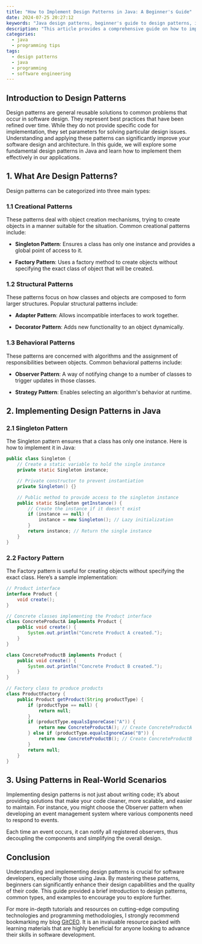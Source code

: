 ```yaml
---
title: "How to Implement Design Patterns in Java: A Beginner's Guide"
date: 2024-07-25 20:27:12
keywords: "Java design patterns, beginner's guide to design patterns, implementing design patterns in Java, software development best practices, object-oriented design"
description: "This article provides a comprehensive guide on how to implement design patterns in Java for beginners. It covers various design patterns with detailed explanations, code examples, and step-by-step instructions to help you enhance your software development skills. Learn the significance of design patterns in object-oriented programming, explore common patterns such as Singleton, Factory, and Observer, and understand how to apply these patterns in real-world scenarios. This guide aims to equip you with the knowledge and tools necessary to use design patterns effectively, improving the maintainability and scalability of your Java applications."
categories:
  - java
  - programming tips
tags:
  - design patterns
  - java
  - programming
  - software engineering
---
```


## Introduction to Design Patterns

Design patterns are general reusable solutions to common problems that occur in software design. They represent best practices that have been refined over time. While they do not provide specific code for implementation, they set parameters for solving particular design issues. Understanding and applying these patterns can significantly improve your software design and architecture. In this guide, we will explore some fundamental design patterns in Java and learn how to implement them effectively in our applications.

<!-- more -->

## 1. What Are Design Patterns?

Design patterns can be categorized into three main types:

### 1.1 Creational Patterns

These patterns deal with object creation mechanisms, trying to create objects in a manner suitable for the situation. Common creational patterns include:

- **Singleton Pattern**: Ensures a class has only one instance and provides a global point of access to it.
  
- **Factory Pattern**: Uses a factory method to create objects without specifying the exact class of object that will be created.

### 1.2 Structural Patterns

These patterns focus on how classes and objects are composed to form larger structures. Popular structural patterns include:

- **Adapter Pattern**: Allows incompatible interfaces to work together.
  
- **Decorator Pattern**: Adds new functionality to an object dynamically.

### 1.3 Behavioral Patterns

These patterns are concerned with algorithms and the assignment of responsibilities between objects. Common behavioral patterns include:

- **Observer Pattern**: A way of notifying change to a number of classes to trigger updates in those classes.
  
- **Strategy Pattern**: Enables selecting an algorithm's behavior at runtime.

## 2. Implementing Design Patterns in Java

### 2.1 Singleton Pattern

The Singleton pattern ensures that a class has only one instance. Here is how to implement it in Java:

```java
public class Singleton {
    // Create a static variable to hold the single instance
    private static Singleton instance;

    // Private constructor to prevent instantiation
    private Singleton() {}

    // Public method to provide access to the singleton instance
    public static Singleton getInstance() {
        // Create the instance if it doesn't exist
        if (instance == null) {
            instance = new Singleton(); // Lazy initialization
        }
        return instance; // Return the single instance
    }
}
```

### 2.2 Factory Pattern

The Factory pattern is useful for creating objects without specifying the exact class. Here’s a sample implementation:

```java
// Product interface
interface Product {
    void create();
}

// Concrete classes implementing the Product interface
class ConcreteProductA implements Product {
    public void create() {
        System.out.println("Concrete Product A created.");
    }
}

class ConcreteProductB implements Product {
    public void create() {
        System.out.println("Concrete Product B created.");
    }
}

// Factory class to produce products
class ProductFactory {
    public Product getProduct(String productType) {
        if (productType == null) {
            return null;
        }
        if (productType.equalsIgnoreCase("A")) {
            return new ConcreteProductA(); // Create ConcreteProductA
        } else if (productType.equalsIgnoreCase("B")) {
            return new ConcreteProductB(); // Create ConcreteProductB
        }
        return null;
    }
}
```

## 3. Using Patterns in Real-World Scenarios

Implementing design patterns is not just about writing code; it’s about providing solutions that make your code cleaner, more scalable, and easier to maintain. For instance, you might choose the Observer pattern when developing an event management system where various components need to respond to events. 

Each time an event occurs, it can notify all registered observers, thus decoupling the components and simplifying the overall design.

## Conclusion

Understanding and implementing design patterns is crucial for software developers, especially those using Java. By mastering these patterns, beginners can significantly enhance their design capabilities and the quality of their code. This guide provided a brief introduction to design patterns, common types, and examples to encourage you to explore further.

For more in-depth tutorials and resources on cutting-edge computing technologies and programming methodologies, I strongly recommend bookmarking my blog [GitCEO](https://gitceo.com). It is an invaluable resource packed with learning materials that are highly beneficial for anyone looking to advance their skills in software development.